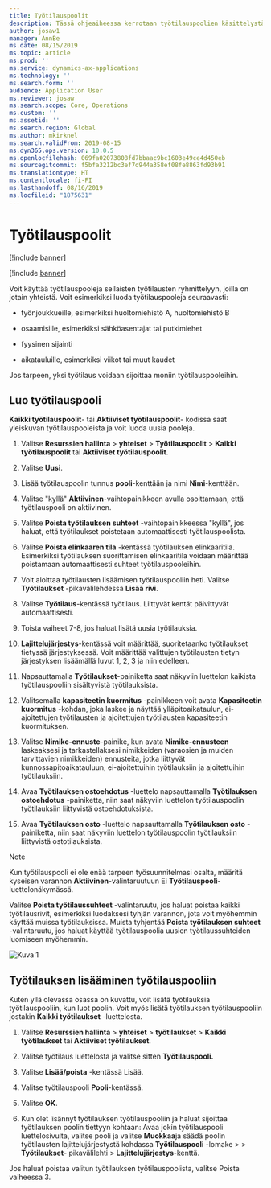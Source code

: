 ```yaml
---
title: Työtilauspoolit
description: Tässä ohjeaiheessa kerrotaan työtilauspoolien käsittelystä resurssien hallinnassa.
author: josaw1
manager: AnnBe
ms.date: 08/15/2019
ms.topic: article
ms.prod: ''
ms.service: dynamics-ax-applications
ms.technology: ''
ms.search.form: ''
audience: Application User
ms.reviewer: josaw
ms.search.scope: Core, Operations
ms.custom: ''
ms.assetid: ''
ms.search.region: Global
ms.author: mkirknel
ms.search.validFrom: 2019-08-15
ms.dyn365.ops.version: 10.0.5
ms.openlocfilehash: 069fa02073808fd7bbaac9bc1603e49ce4d450eb
ms.sourcegitcommit: f5bfa3212bc3ef7d944a358ef08fe8863fd93b91
ms.translationtype: HT
ms.contentlocale: fi-FI
ms.lasthandoff: 08/16/2019
ms.locfileid: "1875631"
---
```

# <a name="work-order-pools"></a>Työtilauspoolit


[!include [banner](../../includes/banner.md)]

[!include [banner](../../includes/preview-banner.md)]


Voit käyttää työtilauspooleja sellaisten työtilausten ryhmittelyyn, joilla on jotain yhteistä. Voit esimerkiksi luoda työtilauspooleja seuraavasti:

- työnjoukkueille, esimerkiksi huoltomiehistö A, huoltomiehistö B  

- osaamisille, esimerkiksi sähköasentajat tai putkimiehet  

- fyysinen sijainti  

- aikatauluille, esimerkiksi viikot tai muut kaudet  


Jos tarpeen, yksi työtilaus voidaan sijoittaa moniin työtilauspooleihin.


## <a name="create-work-order-pool"></a>Luo työtilauspooli

**Kaikki työtilauspoolit**- tai **Aktiiviset työtilauspoolit**- kodissa saat yleiskuvan työtilauspooleista ja voit luoda uusia pooleja.

1. Valitse **Resurssien hallinta** >  **yhteiset** >  **Työtilauspoolit** >  **Kaikki työtilauspoolit** tai **Aktiiviset työtilauspoolit**.

2. Valitse **Uusi**.

3. Lisää työtilauspoolin tunnus **pooli**-kenttään ja nimi **Nimi**-kenttään.

4. Valitse "kyllä" **Aktiivinen**-vaihtopainikkeen avulla osoittamaan, että työtilauspooli on aktiivinen.

5. Valitse **Poista työtilauksen suhteet** -vaihtopainikkeessa "kyllä", jos haluat, että työtilaukset poistetaan automaattisesti työtilauspoolista.

6. Valitse **Poista elinkaaren tila** -kentässä työtilauksen elinkaaritila. Esimerkiksi työtilauksen suorittamisen elinkaaritila voidaan määrittää poistamaan automaattisesti suhteet työtilauspooleihin.

7. Voit aloittaa työtilausten lisäämisen työtilauspooliin heti. Valitse **Työtilaukset** -pikavälilehdessä **Lisää rivi**.

8. Valitse **Työtilaus**-kentässä työtilaus. Liittyvät kentät päivittyvät automaattisesti.

9. Toista vaiheet 7-8, jos haluat lisätä uusia työtilauksia.

10. **Lajittelujärjestys**-kentässä voit määrittää, suoritetaanko työtilaukset tietyssä järjestyksessä. Voit määrittää valittujen työtilausten tietyn järjestyksen lisäämällä luvut 1, 2, 3 ja niin edelleen.

11. Napsauttamalla **Työtilaukset**-painiketta saat näkyviin luettelon kaikista työtilauspooliin sisältyvistä työtilauksista.

12. Valitsemalla **kapasiteetin kuormitus** -painikkeen voit avata **Kapasiteetin kuormitus** -kohdan, joka laskee ja näyttää ylläpitoaikataulun, ei-ajoitettujen työtilausten ja ajoitettujen työtilausten kapasiteetin kuormituksen.

13. Valitse **Nimike-ennuste**-painike, kun avata **Nimike-ennusteen** laskeaksesi ja tarkastellaksesi nimikkeiden (varaosien ja muiden tarvittavien nimikkeiden) ennusteita, jotka liittyvät kunnossapitoaikatauluun, ei-ajoitettuihin työtilauksiin ja ajoitettuihin työtilauksiin.

14. Avaa **Työtilauksen ostoehdotus** -luettelo napsauttamalla **Työtilauksen ostoehdotus** -painiketta, niin saat näkyviin luettelon työtilauspoolin työtilauksiin liittyvistä ostoehdotuksista.

15. Avaa **Työtilauksen osto** -luettelo napsauttamalla **Työtilauksen osto** -painiketta, niin saat näkyviin luettelon työtilauspoolin työtilauksiin liittyvistä ostotilauksista.

>[!NOTE]
>Kun työtilauspooli ei ole enää tarpeen työsuunnitelmasi osalta, määritä kyseisen varannon **Aktiivinen**-valintaruutuun Ei **Työtilauspooli**-luettelonäkymässä.

Valitse **Poista työtilaussuhteet** -valintaruutu, jos haluat poistaa kaikki työtilausrivit, esimerkiksi luodaksesi tyhjän varannon, jota voit myöhemmin käyttää muissa työtilauksissa. Muista tyhjentää **Poista työtilauksen suhteet** -valintaruutu, jos haluat käyttää työtilauspoolia uusien työtilaussuhteiden luomiseen myöhemmin.


![Kuva 1](media/22-work-orders.png)


## <a name="add-work-order-to-a-work-order-pool"></a>Työtilauksen lisääminen työtilauspooliin

Kuten yllä olevassa osassa on kuvattu, voit lisätä työtilauksia työtilauspooliin, kun luot poolin. Voit myös lisätä työtilauksen työtilauspooliin jostakin **Kaikki työtilaukset** -luettelosta.

1. Valitse **Resurssien hallinta** >  **yhteiset** >  **työtilaukset** >  **Kaikki työtilaukset** tai **Aktiiviset työtilaukset**.

2. Valitse työtilaus luettelosta ja valitse sitten **Työtilauspooli.**

3. Valitse **Lisää/poista** -kentässä Lisää.

4. Valitse työtilauspooli **Pooli**-kentässä.

5. Valitse **OK**.

6. Kun olet lisännyt työtilauksen työtilauspooliin ja haluat sijoittaa työtilauksen poolin tiettyyn kohtaan: Avaa jokin työtilauspooli luettelosivulta, valitse pooli ja valitse **Muokkaa**ja säädä poolin työtilausten lajittelujärjestystä kohdassa **Työtilauspooli** -lomake > > **Työtilaukset**- pikavälilehti > **Lajittelujärjestys**-kenttä.

Jos haluat poistaa valitun työtilauksen työtilauspoolista, valitse Poista vaiheessa 3.

